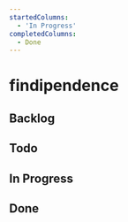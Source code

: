 ```yaml
---
startedColumns:
  - 'In Progress'
completedColumns:
  - Done
---
```


# findipendence

## Backlog

## Todo

## In Progress

## Done
